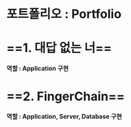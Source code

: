 # 포트폴리오 : Portfolio
# ==1. 대답 없는 너==
**역할 : Application 구현**


# ==2. FingerChain==
**역할 : Application, Server, Database 구현**